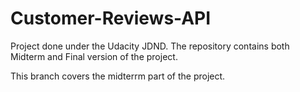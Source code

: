 # Customer-Reviews-API
Project done under the Udacity JDND. The repository contains both Midterm and Final version of the project.

This branch covers the midterrm part of the project. 

